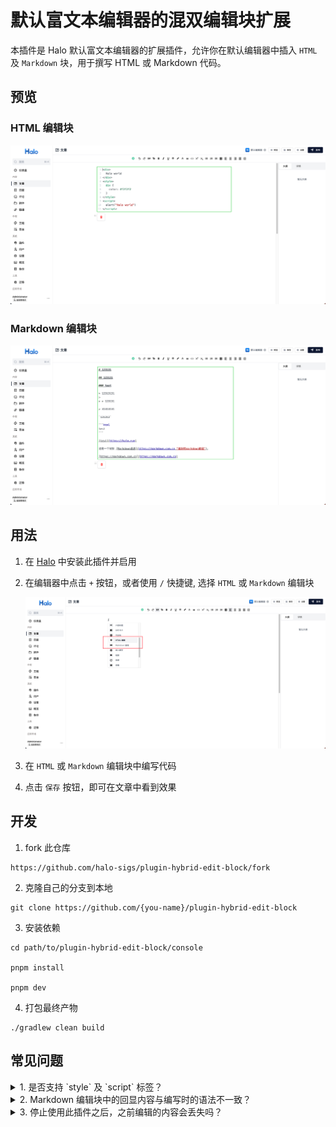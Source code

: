 # 默认富文本编辑器的混双编辑块扩展

本插件是 Halo 默认富文本编辑器的扩展插件，允许你在默认编辑器中插入 `HTML` 及 `Markdown` 块，用于撰写 HTML 或 Markdown 代码。

## 预览

### HTML 编辑块

![HTML Editor](./img/html-editor.png)

### Markdown 编辑块

![Markdown edit block](./img/markdown-editor.png)

## 用法

1. 在 [Halo](https://www.halo.run/) 中安装此插件并启用
2. 在编辑器中点击 `+` 按钮，或者使用 `/` 快捷键, 选择 `HTML` 或 `Markdown` 编辑块

    ![Insert edit block](./img/insert-editor.png)

3. 在 `HTML` 或 `Markdown` 编辑块中编写代码
4. 点击 `保存` 按钮，即可在文章中看到效果

## 开发

1. fork 此仓库

```
https://github.com/halo-sigs/plugin-hybrid-edit-block/fork
```

2. 克隆自己的分支到本地

```
git clone https://github.com/{you-name}/plugin-hybrid-edit-block
```

3. 安装依赖

```
cd path/to/plugin-hybrid-edit-block/console 

pnpm install

pnpm dev
```

4. 打包最终产物
```
./gradlew clean build
```

## 常见问题

<details>
<summary>1. 是否支持 `style` 及 `script` 标签？</summary>

支持。但建议编写时将作用范围限制在较小范围内。

</details>

<details>
<summary>2. Markdown 编辑块中的回显内容与编写时的语法不一致？</summary>

由于 Markdown 编辑器最终产物是 HTML，因此回显的内容是基于 HTML 根据规则反解析的，因此可能与编写时的语法不一致。例如

```
* First item
* Second item
* Third item
* Fourth item
```

回显之后将会变成

```
- First item
- Second item
- Third item
- Fourth item
```

</details>

<details>
<summary>3. 停止使用此插件之后，之前编辑的内容会丢失吗？</summary>

之前编辑的内容不会丢失，但由于没有了插件支持，将无法正常显示。

</details>
